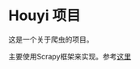 # Houyi 项目

这是一个关于爬虫的项目。

主要使用Scrapy框架来实现。参考[这里](http://scrapy-chs.readthedocs.io/zh_CN/0.24/topics/spiders.html)
